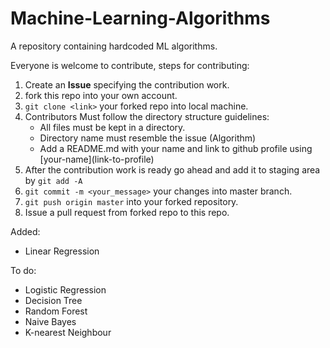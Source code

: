 # Machine-Learning-Algorithms

A repository containing hardcoded ML algorithms.

Everyone is welcome to contribute, steps for contributing:

1. Create an **Issue** specifying the contribution work.
2. fork this repo into your own account.
3. ``git clone <link>`` your forked repo into local machine.
4. Contributors Must follow the directory structure guidelines: 
    * All files must be kept in a directory.
    * Directory name must resemble the issue (Algorithm)
    * Add a README.md with your name and link to github profile using \[your-name](link-to-profile)
5. After the contribution work is ready go ahead and add it to staging area by ``git add -A``
6. ``git commit -m <your_message>`` your changes into master branch.
7. ``git push origin master`` into your forked repository.
8. Issue a pull request from forked repo to this repo.

Added: 
* Linear Regression

To do:
* Logistic Regression
* Decision Tree
* Random Forest
* Naive Bayes
* K-nearest Neighbour

